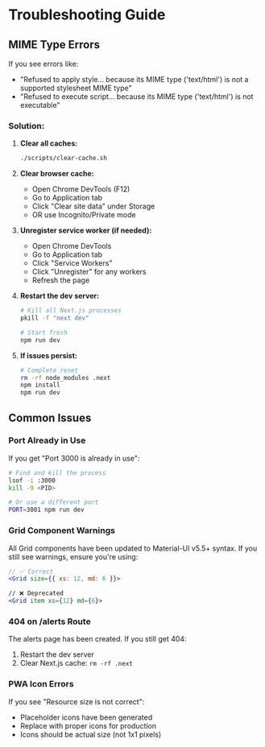 # Troubleshooting Guide

## MIME Type Errors

If you see errors like:
- "Refused to apply style... because its MIME type ('text/html') is not a supported stylesheet MIME type"
- "Refused to execute script... because its MIME type ('text/html') is not executable"

### Solution:

1. **Clear all caches:**
   ```bash
   ./scripts/clear-cache.sh
   ```

2. **Clear browser cache:**
   - Open Chrome DevTools (F12)
   - Go to Application tab
   - Click "Clear site data" under Storage
   - OR use Incognito/Private mode

3. **Unregister service worker (if needed):**
   - Open Chrome DevTools
   - Go to Application tab
   - Click "Service Workers" 
   - Click "Unregister" for any workers
   - Refresh the page

4. **Restart the dev server:**
   ```bash
   # Kill all Next.js processes
   pkill -f "next dev"
   
   # Start fresh
   npm run dev
   ```

5. **If issues persist:**
   ```bash
   # Complete reset
   rm -rf node_modules .next
   npm install
   npm run dev
   ```

## Common Issues

### Port Already in Use
If you get "Port 3000 is already in use":
```bash
# Find and kill the process
lsof -i :3000
kill -9 <PID>

# Or use a different port
PORT=3001 npm run dev
```

### Grid Component Warnings
All Grid components have been updated to Material-UI v5.5+ syntax. If you still see warnings, ensure you're using:
```jsx
// ✅ Correct
<Grid size={{ xs: 12, md: 6 }}>

// ❌ Deprecated
<Grid item xs={12} md={6}>
```

### 404 on /alerts Route
The alerts page has been created. If you still get 404:
1. Restart the dev server
2. Clear Next.js cache: `rm -rf .next`

### PWA Icon Errors
If you see "Resource size is not correct":
- Placeholder icons have been generated
- Replace with proper icons for production
- Icons should be actual size (not 1x1 pixels)